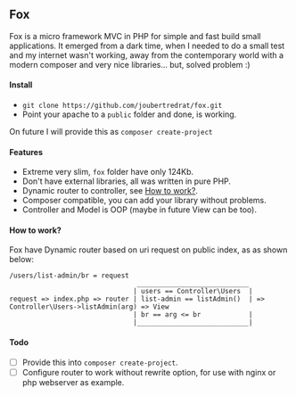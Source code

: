 ## Fox

Fox is a micro framework MVC in PHP for simple and fast build small applications. It emerged from a dark time, when I needed to do a small test and my internet wasn't working, away from the contemporary world with a modern composer and very nice libraries... but, solved problem :)

#### Install

* `git clone https://github.com/joubertredrat/fox.git`
* Point your apache to a `public` folder and done, is working.

On future I will provide this as `composer create-project`

#### Features
* Extreme very slim, `fox` folder have only 124Kb.
* Don't have external libraries, all was written in pure PHP.
* Dynamic router to controller, see [How to work?](#how-to-work).
* Composer compatible, you can add your library without problems.
* Controller and Model is OOP (maybe in future View can be too).

#### How to work?

Fox have Dynamic router based on uri request on public index, as as shown below:
```
/users/list-admin/br = request
                                ____________________________
                               | users == Controller\Users  |
request => index.php => router | list-admin == listAdmin()  | => Controller\Users->listAdmin(arg) => View
                               | br == arg <= br            |
                               |____________________________|
```

#### Todo 
* [ ] Provide this into `composer create-project`.
* [ ] Configure router to work without rewrite option, for use with nginx or php webserver as example.
